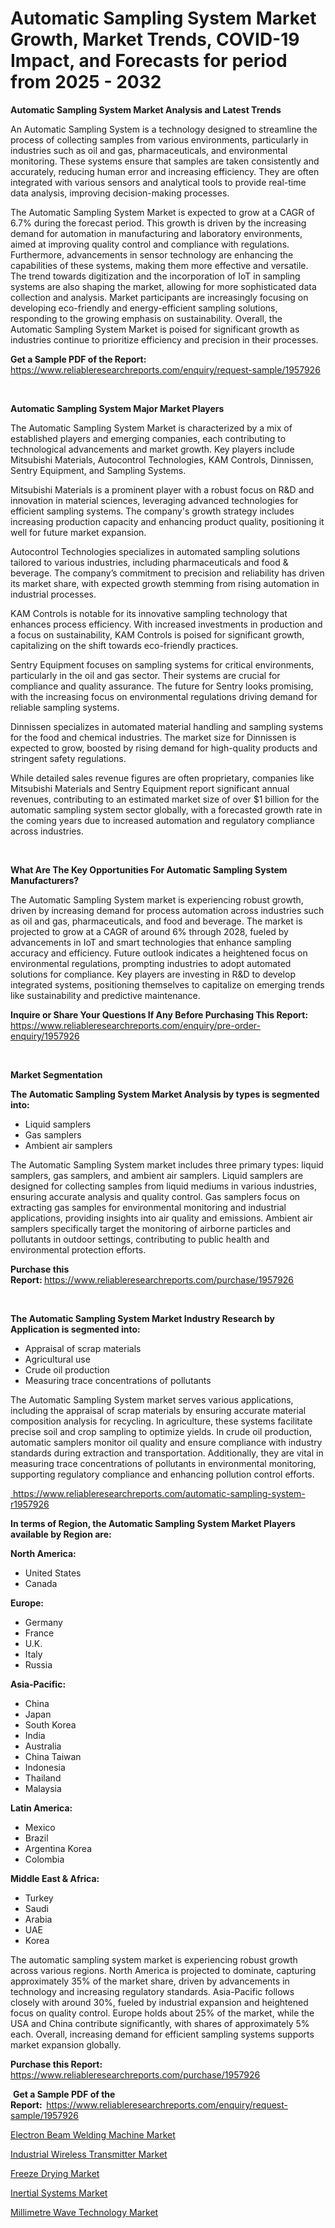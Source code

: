 <p><h1>Automatic Sampling System Market Growth, Market Trends, COVID-19 Impact, and Forecasts for period from 2025 - 2032</h1></p><p><strong>Automatic Sampling System Market Analysis and Latest Trends</strong></p>
<p><p>An Automatic Sampling System is a technology designed to streamline the process of collecting samples from various environments, particularly in industries such as oil and gas, pharmaceuticals, and environmental monitoring. These systems ensure that samples are taken consistently and accurately, reducing human error and increasing efficiency. They are often integrated with various sensors and analytical tools to provide real-time data analysis, improving decision-making processes.</p><p>The Automatic Sampling System Market is expected to grow at a CAGR of 6.7% during the forecast period. This growth is driven by the increasing demand for automation in manufacturing and laboratory environments, aimed at improving quality control and compliance with regulations. Furthermore, advancements in sensor technology are enhancing the capabilities of these systems, making them more effective and versatile. The trend towards digitization and the incorporation of IoT in sampling systems are also shaping the market, allowing for more sophisticated data collection and analysis. Market participants are increasingly focusing on developing eco-friendly and energy-efficient sampling solutions, responding to the growing emphasis on sustainability. Overall, the Automatic Sampling System Market is poised for significant growth as industries continue to prioritize efficiency and precision in their processes.</p></p>
<p><strong>Get a Sample PDF of the Report:&nbsp;</strong> <a href="https://www.reliableresearchreports.com/enquiry/request-sample/1957926?utm_campaign=40&utm_medium=2&utm_source=Github&utm_content=ia&utm_term=17022025&utm_id=automatic-sampling-system">https://www.reliableresearchreports.com/enquiry/request-sample/1957926</a></p>
<p>&nbsp;</p>
<p><strong>Automatic Sampling System Major Market Players</strong></p>
<p><p>The Automatic Sampling System Market is characterized by a mix of established players and emerging companies, each contributing to technological advancements and market growth. Key players include Mitsubishi Materials, Autocontrol Technologies, KAM Controls, Dinnissen, Sentry Equipment, and Sampling Systems. </p><p>Mitsubishi Materials is a prominent player with a robust focus on R&D and innovation in material sciences, leveraging advanced technologies for efficient sampling systems. The company's growth strategy includes increasing production capacity and enhancing product quality, positioning it well for future market expansion.</p><p>Autocontrol Technologies specializes in automated sampling solutions tailored to various industries, including pharmaceuticals and food & beverage. The company’s commitment to precision and reliability has driven its market share, with expected growth stemming from rising automation in industrial processes.</p><p>KAM Controls is notable for its innovative sampling technology that enhances process efficiency. With increased investments in production and a focus on sustainability, KAM Controls is poised for significant growth, capitalizing on the shift towards eco-friendly practices.</p><p>Sentry Equipment focuses on sampling systems for critical environments, particularly in the oil and gas sector. Their systems are crucial for compliance and quality assurance. The future for Sentry looks promising, with the increasing focus on environmental regulations driving demand for reliable sampling systems.</p><p>Dinnissen specializes in automated material handling and sampling systems for the food and chemical industries. The market size for Dinnissen is expected to grow, boosted by rising demand for high-quality products and stringent safety regulations.</p><p>While detailed sales revenue figures are often proprietary, companies like Mitsubishi Materials and Sentry Equipment report significant annual revenues, contributing to an estimated market size of over $1 billion for the automatic sampling system sector globally, with a forecasted growth rate in the coming years due to increased automation and regulatory compliance across industries.</p></p>
<p>&nbsp;</p>
<p><strong>What Are The Key Opportunities For Automatic Sampling System Manufacturers?</strong></p>
<p><p>The Automatic Sampling System market is experiencing robust growth, driven by increasing demand for process automation across industries such as oil and gas, pharmaceuticals, and food and beverage. The market is projected to grow at a CAGR of around 6% through 2028, fueled by advancements in IoT and smart technologies that enhance sampling accuracy and efficiency. Future outlook indicates a heightened focus on environmental regulations, prompting industries to adopt automated solutions for compliance. Key players are investing in R&D to develop integrated systems, positioning themselves to capitalize on emerging trends like sustainability and predictive maintenance.</p></p>
<p><strong>Inquire or Share Your Questions If Any Before Purchasing This Report:</strong> <a href="https://www.reliableresearchreports.com/enquiry/pre-order-enquiry/1957926?utm_campaign=40&utm_medium=2&utm_source=Github&utm_content=ia&utm_term=17022025&utm_id=automatic-sampling-system">https://www.reliableresearchreports.com/enquiry/pre-order-enquiry/1957926</a></p>
<p>&nbsp;</p>
<p><strong>Market Segmentation</strong></p>
<p><strong>The Automatic Sampling System Market Analysis by types is segmented into:</strong></p>
<p><ul><li>Liquid samplers</li><li>Gas samplers</li><li>Ambient air samplers</li></ul></p>
<p><p>The Automatic Sampling System market includes three primary types: liquid samplers, gas samplers, and ambient air samplers. Liquid samplers are designed for collecting samples from liquid mediums in various industries, ensuring accurate analysis and quality control. Gas samplers focus on extracting gas samples for environmental monitoring and industrial applications, providing insights into air quality and emissions. Ambient air samplers specifically target the monitoring of airborne particles and pollutants in outdoor settings, contributing to public health and environmental protection efforts.</p></p>
<p><strong>Purchase this Report:&nbsp;</strong><a href="https://www.reliableresearchreports.com/purchase/1957926?utm_campaign=40&utm_medium=2&utm_source=Github&utm_content=ia&utm_term=17022025&utm_id=automatic-sampling-system">https://www.reliableresearchreports.com/purchase/1957926</a></p>
<p>&nbsp;</p>
<p><strong>The Automatic Sampling System Market Industry Research by Application is segmented into:</strong></p>
<p><ul><li>Appraisal of scrap materials</li><li>Agricultural use</li><li>Crude oil production</li><li>Measuring trace concentrations of pollutants</li></ul></p>
<p><p>The Automatic Sampling System market serves various applications, including the appraisal of scrap materials by ensuring accurate material composition analysis for recycling. In agriculture, these systems facilitate precise soil and crop sampling to optimize yields. In crude oil production, automatic samplers monitor oil quality and ensure compliance with industry standards during extraction and transportation. Additionally, they are vital in measuring trace concentrations of pollutants in environmental monitoring, supporting regulatory compliance and enhancing pollution control efforts.</p></p>
<p><a href="https://www.reliableresearchreports.com/automatic-sampling-system-r1957926?utm_campaign=40&utm_medium=2&utm_source=Github&utm_content=ia&utm_term=17022025&utm_id=automatic-sampling-system">&nbsp;https://www.reliableresearchreports.com/automatic-sampling-system-r1957926</a></p>
<p><strong>In terms of Region, the Automatic Sampling System Market Players available by Region are:</strong></p>
<p>
    <p> <strong> North America: </strong>
        <ul>
            <li>United States</li>
            <li>Canada</li>
        </ul>
        </p> 
    <p> <strong> Europe: </strong>
        <ul>
            <li>Germany</li>
            <li>France</li>
            <li>U.K.</li>
            <li>Italy</li>
            <li>Russia</li>
        </ul>
        </p> 
    <p> <strong> Asia-Pacific: </strong>
        <ul>
            <li>China</li>
            <li>Japan</li>
            <li>South Korea</li>
            <li>India</li>
            <li>Australia</li>
            <li>China Taiwan</li>
            <li>Indonesia</li>
            <li>Thailand</li>
            <li>Malaysia</li>
        </ul>
        </p> 
    <p> <strong> Latin America: </strong>
        <ul>
            <li>Mexico</li>
            <li>Brazil</li>
            <li>Argentina Korea</li>
            <li>Colombia</li>
        </ul>
        </p> 
    <p> <strong> Middle East & Africa: </strong>
        <ul>
            <li>Turkey</li>
            <li>Saudi</li>
            <li>Arabia</li>
            <li>UAE</li>
            <li>Korea</li>
        </ul>
    </p>
    </p>
<p><p>The automatic sampling system market is experiencing robust growth across various regions. North America is projected to dominate, capturing approximately 35% of the market share, driven by advancements in technology and increasing regulatory standards. Asia-Pacific follows closely with around 30%, fueled by industrial expansion and heightened focus on quality control. Europe holds about 25% of the market, while the USA and China contribute significantly, with shares of approximately 5% each. Overall, increasing demand for efficient sampling systems supports market expansion globally.</p></p>
<p><strong>Purchase this Report: </strong><a href="https://www.reliableresearchreports.com/purchase/1957926?utm_campaign=40&utm_medium=2&utm_source=Github&utm_content=ia&utm_term=17022025&utm_id=automatic-sampling-system">https://www.reliableresearchreports.com/purchase/1957926</a></p>
<p>&nbsp;<strong>Get a Sample PDF of the Report:&nbsp;&nbsp;</strong><a href="https://www.reliableresearchreports.com/enquiry/request-sample/1957926?utm_campaign=40&utm_medium=2&utm_source=Github&utm_content=ia&utm_term=17022025&utm_id=automatic-sampling-system">https://www.reliableresearchreports.com/enquiry/request-sample/1957926</a></p>
<p><strong></strong></p>
<p><p><a href="https://github.com/ijffseandy/Market-Research-Report-List-1/blob/main/electron-beam-welding-machine-market.md?utm_campaign=40&utm_medium=2&utm_source=Github&utm_content=ia&utm_term=17022025&utm_id=automatic-sampling-system">Electron Beam Welding Machine Market</a></p><p><a href="https://github.com/giblydirani3/Market-Research-Report-List-1/blob/main/industrial-wireless-transmitter-market.md?utm_campaign=40&utm_medium=2&utm_source=Github&utm_content=ia&utm_term=17022025&utm_id=automatic-sampling-system">Industrial Wireless Transmitter Market</a></p><p><a href="https://github.com/sderolza/Market-Research-Report-List-1/blob/main/freeze-drying-market.md?utm_campaign=40&utm_medium=2&utm_source=Github&utm_content=ia&utm_term=17022025&utm_id=automatic-sampling-system">Freeze Drying Market</a></p><p><a href="https://github.com/daphnyvashdi/Market-Research-Report-List-1/blob/main/inertial-systems-market.md?utm_campaign=40&utm_medium=2&utm_source=Github&utm_content=ia&utm_term=17022025&utm_id=automatic-sampling-system">Inertial Systems Market</a></p><p><a href="https://github.com/mupumafrhad/Market-Research-Report-List-1/blob/main/millimetre-wave-technology-market.md?utm_campaign=40&utm_medium=2&utm_source=Github&utm_content=ia&utm_term=17022025&utm_id=automatic-sampling-system">Millimetre Wave Technology Market</a></p></p>